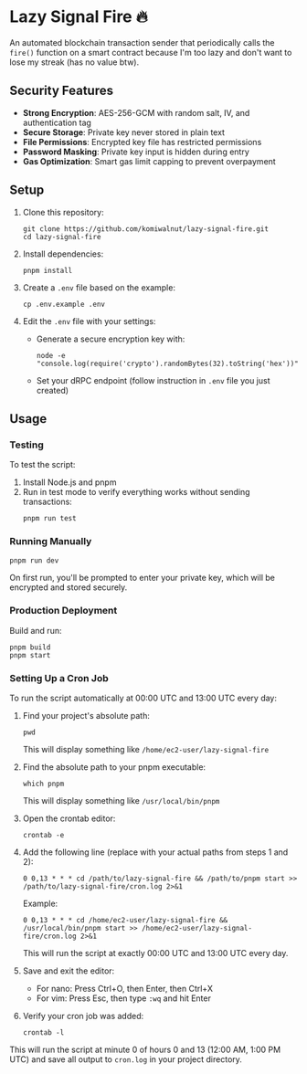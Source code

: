 # Lazy Signal Fire 🔥

An automated blockchain transaction sender that periodically calls the `fire()` function on a smart contract because I'm too lazy and don't want to lose my streak (has no value btw).

## Security Features

- **Strong Encryption**: AES-256-GCM with random salt, IV, and authentication tag
- **Secure Storage**: Private key never stored in plain text
- **File Permissions**: Encrypted key file has restricted permissions
- **Password Masking**: Private key input is hidden during entry
- **Gas Optimization**: Smart gas limit capping to prevent overpayment

## Setup

1. Clone this repository:
   ```
   git clone https://github.com/komiwalnut/lazy-signal-fire.git
   cd lazy-signal-fire
   ```

2. Install dependencies:
   ```
   pnpm install
   ```

3. Create a `.env` file based on the example:
   ```
   cp .env.example .env
   ```

4. Edit the `.env` file with your settings:
   - Generate a secure encryption key with:
     ```
     node -e "console.log(require('crypto').randomBytes(32).toString('hex'))"
     ```
   - Set your dRPC endpoint (follow instruction in `.env` file you just created)

## Usage

### Testing

To test the script:

1. Install Node.js and pnpm
2. Run in test mode to verify everything works without sending transactions:
   ```
   pnpm run test
   ```

### Running Manually

```
pnpm run dev
```

On first run, you'll be prompted to enter your private key, which will be encrypted and stored securely.

### Production Deployment

Build and run:

```
pnpm build
pnpm start
```

### Setting Up a Cron Job

To run the script automatically at 00:00 UTC and 13:00 UTC every day:
1. Find your project's absolute path:
   ```
   pwd
   ```
   This will display something like `/home/ec2-user/lazy-signal-fire`

2. Find the absolute path to your pnpm executable:
   ```
   which pnpm
   ```
   This will display something like `/usr/local/bin/pnpm`

3. Open the crontab editor:
   ```
   crontab -e
   ```

4. Add the following line (replace with your actual paths from steps 1 and 2):
   ```
   0 0,13 * * * cd /path/to/lazy-signal-fire && /path/to/pnpm start >> /path/to/lazy-signal-fire/cron.log 2>&1
   ```
   Example:
   ```
   0 0,13 * * * cd /home/ec2-user/lazy-signal-fire && /usr/local/bin/pnpm start >> /home/ec2-user/lazy-signal-fire/cron.log 2>&1
   ```
   This will run the script at exactly 00:00 UTC and 13:00 UTC every day.

5. Save and exit the editor:
   - For nano: Press Ctrl+O, then Enter, then Ctrl+X
   - For vim: Press Esc, then type `:wq` and hit Enter

6. Verify your cron job was added:
   ```
   crontab -l
   ```

This will run the script at minute 0 of hours 0 and 13 (12:00 AM, 1:00 PM UTC) and save all output to `cron.log` in your project directory.
